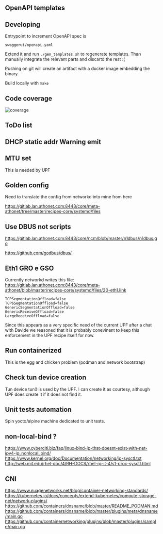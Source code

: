 OpenAPI templates
-----------------

## Developing

Entrypoint to increment OpenAPI spec is 

    swaggerui/openapi.yaml

Extend it and run `./gen_templates.sh` to regenerate templates. Than manually integrate the relevant parts and discartd the rest :(

Pushing on git will create an artifact with a docker image embedding the binary.

Build locally with `make`

Code coverage
-------------

![coverage](https://gitlab.com/gitlab-org/gitlab/badges/master/coverage.svg?job=coverage)

ToDo list
---------

## DHCP static addr Warning emit

## MTU set

This is needed by UPF

## Golden config

Need to translate the config from networkd into mine from here

https://gitlab.lan.athonet.com:8443/core/meta-athonet/tree/master/recipes-core/systemd/files

## Use DBUS not scripts

https://gitlab.lan.athonet.com:8443/core/ncm/blob/master/n1dbus/n1dbus.go

https://github.com/godbus/dbus/

## Eth1 GRO e GSO

Currently networkd writes this file: https://gitlab.lan.athonet.com:8443/core/meta-athonet/blob/master/recipes-core/systemd/files/20-eth1.link

	TCPSegmentationOffload=false 
	TCP6SegmentationOffload=false 
	GenericSegmentationOffload=false 
	GenericReceiveOffload=false 
	LargeReceiveOffload=false

Since this appears as a very specific need of the current UPF after a chat with Davide we reasoned that it is probably 
conevinent to keep this enforcement in the UPF recipe itself for now.

## Run containerized 

This is the egg and chicken problem (podman and network bootstrap)

## Check tun device creation

Tun device tun0 is used by the UPF. I can create it as courtesy, although UPF does create it if it does not find it.

## Unit tests automation

Spin yocto/alpine machine dedicated to unit tests.

## non-local-bind ?

https://www.cyberciti.biz/faq/linux-bind-ip-that-doesnt-exist-with-net-ipv4-ip_nonlocal_bind/
https://www.kernel.org/doc/Documentation/networking/ip-sysctl.txt
http://web.mit.edu/rhel-doc/4/RH-DOCS/rhel-rg-it-4/s1-proc-sysctl.html

## CNI
https://www.nuagenetworks.net/blog/container-networking-standards/
https://kubernetes.io/docs/concepts/extend-kubernetes/compute-storage-net/network-plugins/
https://github.com/containers/dnsname/blob/master/README_PODMAN.md
https://github.com/containers/dnsname/blob/master/plugins/meta/dnsname/main.go
https://github.com/containernetworking/plugins/blob/master/plugins/sample/main.go
